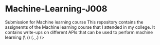 # Machine-Learning-J008
Submission for Machine learning course
This repository contains the assignemts of the Machine learning course that I attended in my college.
It contains write-ups on different APIs that can be used to perform machine learning
(\ /)
(._.)
/>

